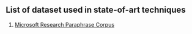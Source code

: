 
## List of dataset used in state-of-art techniques
1. [Microsoft Research Paraphrase Corpus](https://www.microsoft.com/en-us/download/details.aspx?id=52398)
